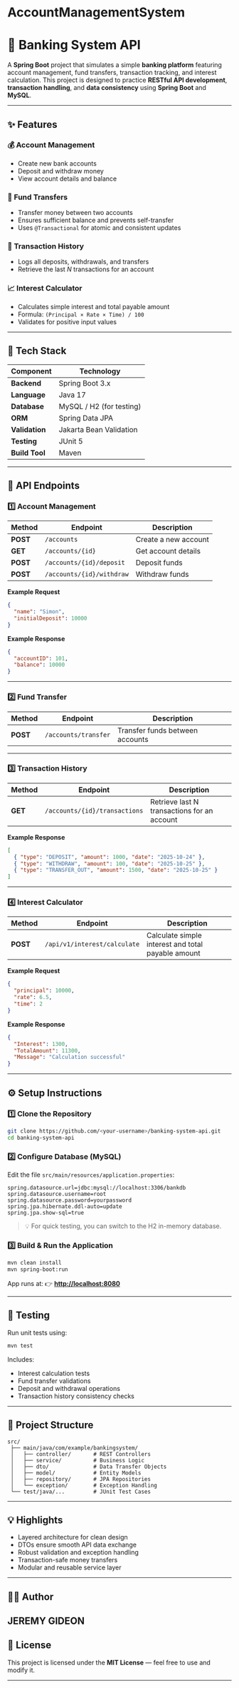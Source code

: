 # AccountManagementSystem

# 🏦 Banking System API

A **Spring Boot** project that simulates a simple **banking platform** featuring account management, fund transfers, transaction tracking, and interest calculation.
This project is designed to practice **RESTful API development**, **transaction handling**, and **data consistency** using **Spring Boot** and **MySQL**.

---

## ✨ Features

### 💰 Account Management

* Create new bank accounts
* Deposit and withdraw money
* View account details and balance

### 🔁 Fund Transfers

* Transfer money between two accounts
* Ensures sufficient balance and prevents self-transfer
* Uses `@Transactional` for atomic and consistent updates

### 📜 Transaction History

* Logs all deposits, withdrawals, and transfers
* Retrieve the last *N* transactions for an account

### 📈 Interest Calculator

* Calculates simple interest and total payable amount
* Formula: `(Principal × Rate × Time) / 100`
* Validates for positive input values

---

## 🧠 Tech Stack

| Component      | Technology               |
| -------------- | ------------------------ |
| **Backend**    | Spring Boot 3.x          |
| **Language**   | Java 17                  |
| **Database**   | MySQL / H2 (for testing) |
| **ORM**        | Spring Data JPA          |
| **Validation** | Jakarta Bean Validation  |
| **Testing**    | JUnit 5                  |
| **Build Tool** | Maven                    |

---

## 🧾 API Endpoints

### 1️⃣ Account Management

| Method   | Endpoint                  | Description          |
| -------- | ------------------------- | -------------------- |
| **POST** | `/accounts`               | Create a new account |
| **GET**  | `/accounts/{id}`          | Get account details  |
| **POST** | `/accounts/{id}/deposit`  | Deposit funds        |
| **POST** | `/accounts/{id}/withdraw` | Withdraw funds       |

**Example Request**

```json
{
  "name": "Simon",
  "initialDeposit": 10000
}
```

**Example Response**

```json
{
  "accountID": 101,
  "balance": 10000
}
```

---

### 2️⃣ Fund Transfer

| Method   | Endpoint             | Description                     |
| -------- | -------------------- | ------------------------------- |
| **POST** | `/accounts/transfer` | Transfer funds between accounts |




---

### 3️⃣ Transaction History

| Method  | Endpoint                      | Description                                 |
| ------- | ----------------------------- | ------------------------------------------- |
| **GET** | `/accounts/{id}/transactions` | Retrieve last N transactions for an account |

**Example Response**

```json
[
  { "type": "DEPOSIT", "amount": 1000, "date": "2025-10-24" },
  { "type": "WITHDRAW", "amount": 100, "date": "2025-10-25" },
  { "type": "TRANSFER_OUT", "amount": 1500, "date": "2025-10-25" }
]
```

---

### 4️⃣ Interest Calculator

| Method   | Endpoint                     | Description                                        |
| -------- | ---------------------------- | -------------------------------------------------- |
| **POST** | `/api/v1/interest/calculate` | Calculate simple interest and total payable amount |

**Example Request**

```json
{
  "principal": 10000,
  "rate": 6.5,
  "time": 2
}
```

**Example Response**

```json
{
  "Interest": 1300,
  "TotalAmount": 11300,
  "Message": "Calculation successful"
}
```

---

## ⚙️ Setup Instructions

### 1️⃣ Clone the Repository

```bash
git clone https://github.com/<your-username>/banking-system-api.git
cd banking-system-api
```

### 2️⃣ Configure Database (MySQL)

Edit the file `src/main/resources/application.properties`:

```properties
spring.datasource.url=jdbc:mysql://localhost:3306/bankdb
spring.datasource.username=root
spring.datasource.password=yourpassword
spring.jpa.hibernate.ddl-auto=update
spring.jpa.show-sql=true
```

> 💡 For quick testing, you can switch to the H2 in-memory database.

### 3️⃣ Build & Run the Application

```bash
mvn clean install
mvn spring-boot:run
```

App runs at:
👉 **[http://localhost:8080](http://localhost:8080)**

---

## 🧪 Testing

Run unit tests using:

```bash
mvn test
```

Includes:

* Interest calculation tests
* Fund transfer validations
* Deposit and withdrawal operations
* Transaction history consistency checks

---

## 📂 Project Structure

```
src/
 ├── main/java/com/example/bankingsystem/
 │   ├── controller/       # REST Controllers
 │   ├── service/          # Business Logic
 │   ├── dto/              # Data Transfer Objects
 │   ├── model/            # Entity Models
 │   ├── repository/       # JPA Repositories
 │   └── exception/        # Exception Handling
 └── test/java/...         # JUnit Test Cases
```

---

## 💡 Highlights

* Layered architecture for clean design
* DTOs ensure smooth API data exchange
* Robust validation and exception handling
* Transaction-safe money transfers
* Modular and reusable service layer

---

## 👨‍💻 Author

**JEREMY GIDEON**
---

## 🪪 License

This project is licensed under the **MIT License** — feel free to use and modify it.

---
